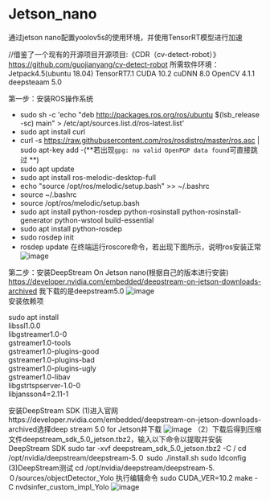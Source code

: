 # Jetson_nano
通过jetson nano配置yoolov5s的使用环境，并使用TensorRT模型进行加速



//借鉴了一个现有的开源项目开源项目:《CDR（cv-detect-robot）》https://github.com/guojianyang/cv-detect-robot
所需软件环境：
    Jetpack4.5(ubuntu 18.04)
    TensorRT7.1
    CUDA 10.2
    cuDNN 8.0
    OpenCV 4.1.1
    deepsteaam 5.0

第一步：安装ROS操作系统
- sudo sh -c 'echo "deb http://packages.ros.org/ros/ubuntu $(lsb_release -sc) main" > /etc/apt/sources.list.d/ros-latest.list'
- sudo apt install curl 
- curl -s https://raw.githubusercontent.com/ros/rosdistro/master/ros.asc | sudo apt-key add -(**若出现`gpg: no valid OpenPGP data found`可直接跳过 **)
- sudo apt update
- sudo apt install ros-melodic-desktop-full
- echo "source /opt/ros/melodic/setup.bash" >> ~/.bashrc
- source ~/.bashrc
- source /opt/ros/melodic/setup.bash
- sudo apt install python-rosdep python-rosinstall python-rosinstall-generator python-wstool build-essential
- sudo apt install python-rosdep
- sudo rosdep init
- rosdep update
在终端运行roscore命令，若出现下图所示，说明ros安装正常
![image](https://github.com/xu-rui/Jetson_nano/assets/73344517/67f674b9-6270-4bfa-befe-0abd705a1d26)

第二步：安装DeepStream On Jetson nano(根据自己的版本进行安装)
https://developer.nvidia.com/embedded/deepstream-on-jetson-downloads-archived
我下载的是deepstream5.0
![image](https://github.com/xu-rui/Jetson_nano/assets/73344517/5867f8a1-8e86-42e4-bc52-7b9847aca8f2)
<br>安装依赖项<br>

sudo apt install \
libssl1.0.0 \
libgstreamer1.0-0 \
gstreamer1.0-tools \
gstreamer1.0-plugins-good \
gstreamer1.0-plugins-bad \
gstreamer1.0-plugins-ugly \
gstreamer1.0-libav \
libgstrtspserver-1.0-0 \
libjansson4=2.11-1

安装DeepStream SDK
(1)进入官网https://developer.nvidia.com/embedded/deepstream-on-jetson-downloads-archived选择deep stream 5.0 for Jetson并下载
![image](https://github.com/xu-rui/Jetson_nano/assets/73344517/1b98f83b-d2dd-4f22-81af-6ee6cd3038ae)
（2）下载后得到压缩文件deepstream_sdk_5.0_jetson.tbz2，输入以下命令以提取并安装DeepStream SDK
sudo tar -xvf deepstream_sdk_5.0_jetson.tbz2 -C /
cd /opt/nvidia/deepstream/deepstream-5.０
sudo ./install.sh
sudo ldconfig
(3)DeepStream测试
cd /opt/nvidia/deepstream/deepstream-5.０/sources/objectDetector_Yolo
执行编辑命令
sudo  CUDA_VER=10.2 make -C nvdsinfer_custom_impl_Yolo
![image](https://github.com/xu-rui/Jetson_nano/assets/73344517/6b7e97f5-719e-433b-a52c-bb6634e51981)


